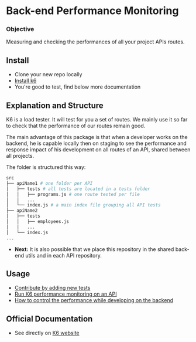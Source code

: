 # Back-end Performance Monitoring

### Objective

Measuring and checking the performances of all your project APIs routes.

## Install

* Clone your new repo locally
* [Install k6](https://docs.k6.io/docs/installation)
* You're good to test, find below more documentation

## Explanation and Structure

K6 is a load tester. It will test for you a set of routes.
We mainly use it so far to check that the performance of our routes remain good.

The main advantage of this package is that when a developer works on the backend, he is capable locally then on staging to see the performance and response impact of his development on all routes of an API, shared between all projects.

The folder is structured this way:

```bash
src
├── apiName1 # one folder per API
│   ├── tests # all tests are located in a tests folder
│   │   ├── programs.js # one route tested per file
│   │   ...
│   └── index.js # a main index file grouping all API tests
├── apiName2
│   ├── tests
│   │   ├── employees.js
│   │   ...
│   └── index.js
...
```

* **Next:** It is also possible that we place this repository in the shared back-end utils and in each API repository.

## Usage

* [Contribute by adding new tests](./documentation/contribute.md)
* [Run K6 performance monitoring on an API](./documentation/run-k6.md)
* [How to control the performance while developing on the backend](./documentation/performance-control.md)

## Official Documentation

* See directly on [K6 website](https://docs.k6.io/)
